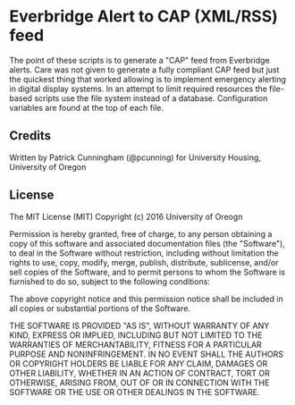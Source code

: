 # Everbridge Alert to CAP (XML/RSS) feed

The point of these scripts is to generate a "CAP" feed from Everbridge alerts. Care was not given to generate a fully compliant CAP feed but just the quickest thing that worked allowing is to implement emergency alerting in digital display systems. In an attempt to limit required resources the file-based scripts use the file system instead of a database. Configuration variables are found at the top of each file.

## Credits

Written by Patrick Cunningham (@pcunning) for University Housing, University of Oregon

## License

The MIT License (MIT)
Copyright (c) 2016 University of Oreogn

Permission is hereby granted, free of charge, to any person obtaining a copy of this software and associated documentation files (the "Software"), to deal in the Software without restriction, including without limitation the rights to use, copy, modify, merge, publish, distribute, sublicense, and/or sell copies of the Software, and to permit persons to whom the Software is furnished to do so, subject to the following conditions:

The above copyright notice and this permission notice shall be included in all copies or substantial portions of the Software.

THE SOFTWARE IS PROVIDED "AS IS", WITHOUT WARRANTY OF ANY KIND, EXPRESS OR IMPLIED, INCLUDING BUT NOT LIMITED TO THE WARRANTIES OF MERCHANTABILITY, FITNESS FOR A PARTICULAR PURPOSE AND NONINFRINGEMENT. IN NO EVENT SHALL THE AUTHORS OR COPYRIGHT HOLDERS BE LIABLE FOR ANY CLAIM, DAMAGES OR OTHER LIABILITY, WHETHER IN AN ACTION OF CONTRACT, TORT OR OTHERWISE, ARISING FROM, OUT OF OR IN CONNECTION WITH THE SOFTWARE OR THE USE OR OTHER DEALINGS IN THE SOFTWARE.